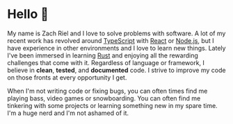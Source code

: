 # Hello 👋

My name is Zach Riel and I love to solve problems with software. A lot of my recent work has revolved around [TypeScript](https://www.typescriptlang.org/) with [React](https://reactjs.org/) or [Node.js](https://nodejs.org/en/), but I have experience in other environments and I love to learn new things. Lately I've been immersed in learning [Rust](https://www.rust-lang.org/) and enjoying all the rewarding challenges that come with it. Regardless of language or framework, I believe in **clean**, **tested**, and **documented** code. I strive to improve my code on those fronts at every opportunity I get.

When I'm not writing code or fixing bugs, you can often times find me playing bass, video games or snowboarding. You can often find me tinkering with some projects or learning something new in my spare time. I'm a huge nerd and I'm not ashamed of it.
